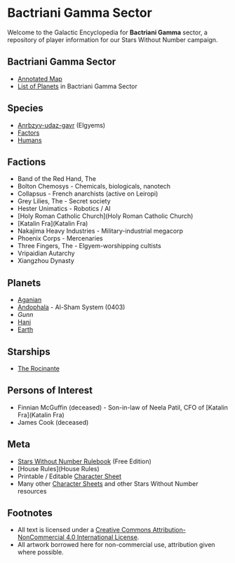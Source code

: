 # Bactriani Gamma Sector

Welcome to the Galactic Encyclopedia for **Bactriani Gamma** sector, a repository of player information for our Stars Without Number campaign.

## Bactriani Gamma Sector

* [Annotated Map](https://sectorswithoutnumber.com/sector/UdWhNiPN5UQmCmT9ahT3)
* [List of Planets](https://sectorswithoutnumber.com/overview/UdWhNiPN5UQmCmT9ahT3/planet) in Bactriani Gamma Sector

## Species

* [Anrbzyv-udaz-gavr](species/Anrbzyv-udaz-gavr) (Elgyems)
* [Factors](species/Factors)
* [Humans](species/Humans)

## Factions

* Band of the Red Hand, The
* Bolton Chemosys - Chemicals, biologicals, nanotech
* Collapsus - French anarchists (active on Leiropi)
* Grey Lilies, The - Secret society
* Hester Unimatics - Robotics / AI
* [Holy Roman Catholic Church](Holy Roman Catholic Church)
* [Katalin Fra](Katalin Fra)
* Nakajima Heavy Industries - Military-industrial megacorp
* Phoenix Corps - Mercenaries
* Three Fingers, The - Elgyem-worshipping cultists
* Vripaidian Autarchy
* Xiangzhou Dynasty

## Planets

* [Aganian](planets/Aganian)
* [Andophala](planets/Andophala) - Al-Sham System (0403)
* _Gunn_
* [Hani](planets/Hani)
* [Earth](planets/Earth)

## Starships

* [The Rocinante](starships/Rocinante)

## Persons of Interest

* Finnian McGuffin (deceased) - Son-in-law of Neela Patil, CFO of [Katalin Fra](Katalin Fra)
* James Cook (deceased)

## Meta

* [Stars Without Number Rulebook](https://bitbucket.org/hraefn/galactic-encyclopedia/src/master/StarsWithoutNumberRevised-FreeEdition-122917.pdf) (Free Edition)
* [House Rules](House Rules)
* Printable / Editable [Character Sheet](https://bitbucket.org/hraefn/galactic-encyclopedia/src/master/StarsWithoutNumberRevised-Character_Sheet-Form_Fillable.pdf)
* Many other [Character Sheets](https://docs.google.com/spreadsheets/d/1lUAl5TOV3jtnpvlqBLC7sJf52buwKerLeBkcSbIefJA/edit#gid=1738061576) and other Stars Without Number resources

## Footnotes

* All text is licensed under a [Creative Commons Attribution-NonCommercial 4.0 International License](http://creativecommons.org/licenses/by-nc/4.0/).
* All artwork borrowed here for non-commercial use, attribution given where possible.
